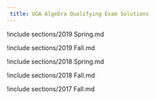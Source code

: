 ```yaml
---
 title: UGA Algebra Qualifying Exam Solutions
---
```



!include sections/2019 Spring.md

!include sections/2019 Fall.md

!include sections/2018 Spring.md

!include sections/2018 Fall.md

!include sections/2017 Fall.md

